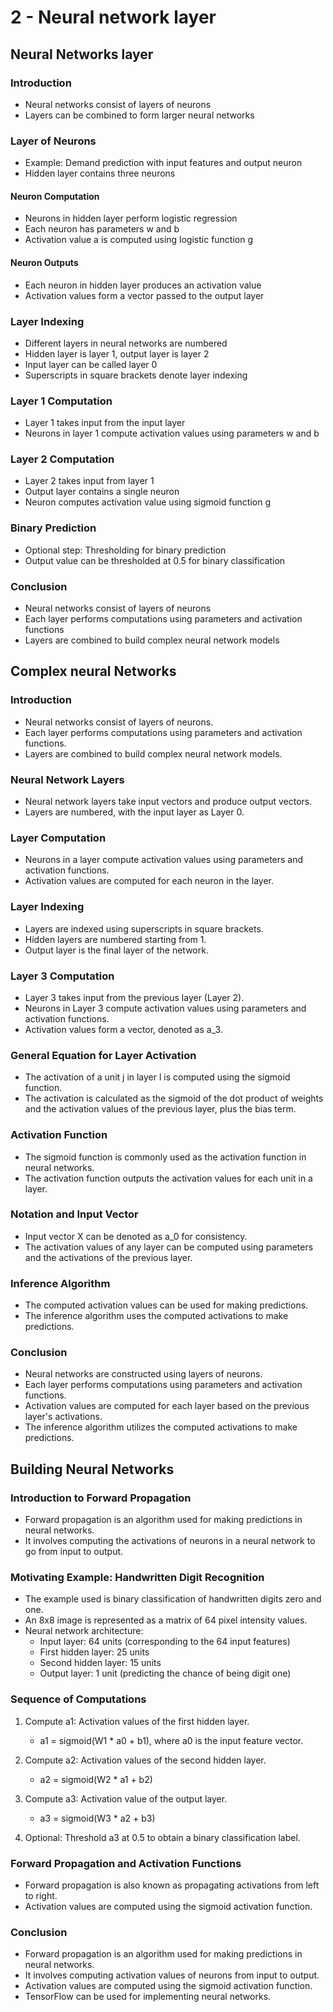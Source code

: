 # 2 - Neural network layer

## Neural Networks layer

### Introduction

- Neural networks consist of layers of neurons
- Layers can be combined to form larger neural networks

### Layer of Neurons

- Example: Demand prediction with input features and output neuron
- Hidden layer contains three neurons

#### Neuron Computation

- Neurons in hidden layer perform logistic regression
- Each neuron has parameters w and b
- Activation value a is computed using logistic function g

#### Neuron Outputs

- Each neuron in hidden layer produces an activation value
- Activation values form a vector passed to the output layer

### Layer Indexing

- Different layers in neural networks are numbered
- Hidden layer is layer 1, output layer is layer 2
- Input layer can be called layer 0
- Superscripts in square brackets denote layer indexing

### Layer 1 Computation

- Layer 1 takes input from the input layer
- Neurons in layer 1 compute activation values using parameters w and b

### Layer 2 Computation

- Layer 2 takes input from layer 1
- Output layer contains a single neuron
- Neuron computes activation value using sigmoid function g

### Binary Prediction

- Optional step: Thresholding for binary prediction
- Output value can be thresholded at 0.5 for binary classification

### Conclusion

- Neural networks consist of layers of neurons
- Each layer performs computations using parameters and activation functions
- Layers are combined to build complex neural network models

## Complex neural Networks

### Introduction

- Neural networks consist of layers of neurons.
- Each layer performs computations using parameters and activation functions.
- Layers are combined to build complex neural network models.

### Neural Network Layers

- Neural network layers take input vectors and produce output vectors.
- Layers are numbered, with the input layer as Layer 0.

### Layer Computation

- Neurons in a layer compute activation values using parameters and activation functions.
- Activation values are computed for each neuron in the layer.

### Layer Indexing

- Layers are indexed using superscripts in square brackets.
- Hidden layers are numbered starting from 1.
- Output layer is the final layer of the network.

### Layer 3 Computation

- Layer 3 takes input from the previous layer (Layer 2).
- Neurons in Layer 3 compute activation values using parameters and activation functions.
- Activation values form a vector, denoted as a_3.

### General Equation for Layer Activation

- The activation of a unit j in layer l is computed using the sigmoid function.
- The activation is calculated as the sigmoid of the dot product of weights and the activation values of the previous layer, plus the bias term.

### Activation Function

- The sigmoid function is commonly used as the activation function in neural networks.
- The activation function outputs the activation values for each unit in a layer.

### Notation and Input Vector

- Input vector X can be denoted as a_0 for consistency.
- The activation values of any layer can be computed using parameters and the activations of the previous layer.

### Inference Algorithm

- The computed activation values can be used for making predictions.
- The inference algorithm uses the computed activations to make predictions.

### Conclusion

- Neural networks are constructed using layers of neurons.
- Each layer performs computations using parameters and activation functions.
- Activation values are computed for each layer based on the previous layer's activations.
- The inference algorithm utilizes the computed activations to make predictions.

## Building Neural Networks

### Introduction to Forward Propagation

- Forward propagation is an algorithm used for making predictions in neural networks.
- It involves computing the activations of neurons in a neural network to go from input to output.

### Motivating Example: Handwritten Digit Recognition

- The example used is binary classification of handwritten digits zero and one.
- An 8x8 image is represented as a matrix of 64 pixel intensity values.
- Neural network architecture:
  - Input layer: 64 units (corresponding to the 64 input features)
  - First hidden layer: 25 units
  - Second hidden layer: 15 units
  - Output layer: 1 unit (predicting the chance of being digit one)

### Sequence of Computations

1. Compute a1: Activation values of the first hidden layer.

   - a1 = sigmoid(W1 \* a0 + b1), where a0 is the input feature vector.

2. Compute a2: Activation values of the second hidden layer.

   - a2 = sigmoid(W2 \* a1 + b2)

3. Compute a3: Activation value of the output layer.

   - a3 = sigmoid(W3 \* a2 + b3)

4. Optional: Threshold a3 at 0.5 to obtain a binary classification label.

### Forward Propagation and Activation Functions

- Forward propagation is also known as propagating activations from left to right.
- Activation values are computed using the sigmoid activation function.

### Conclusion

- Forward propagation is an algorithm used for making predictions in neural networks.
- It involves computing activation values of neurons from input to output.
- Activation values are computed using the sigmoid activation function.
- TensorFlow can be used for implementing neural networks.
